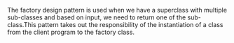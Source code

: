 The factory design pattern is used when we have a superclass with multiple sub-classes and based on input, we need to return one of the sub-class.This pattern takes out the responsibility of the instantiation of a class from the client program to the factory class. 

